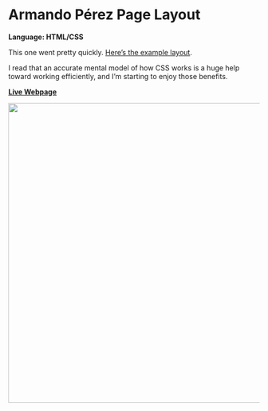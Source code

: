 # Armando Pérez Page Layout
<strong>Language: HTML/CSS</strong>

This one went pretty quickly. <a href="https://s3.amazonaws.com/codecademy-content/projects/armando-perez/index.html">Here’s the example layout</a>.

I read that an accurate mental model of how CSS works is a huge help toward working efficiently, and I’m starting to enjoy those benefits. 

**<a href="http://dargacode.github.io/CodecademyArmandoPerezLayout/">Live Webpage</a>**

<img src ="https://41.media.tumblr.com/5f4068f33d1536360b5dbaaf8b6e360d/tumblr_inline_o27bdrTaP41tvc5hi_540.png" width="600">
